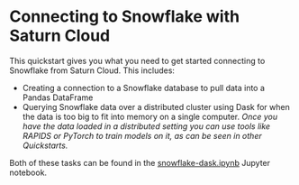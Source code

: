 # Connecting to Snowflake with Saturn Cloud

This quickstart gives you what you need to get started connecting to Snowflake from Saturn Cloud. This includes:

* Creating a connection to a Snowflake database to pull data into a Pandas DataFrame
* Querying Snowflake data over a distributed cluster using Dask for when the data is too big to fit into memory on a single computer. _Once you have the data loaded in a distributed setting you can use tools like RAPIDS or PyTorch to train models on it, as can be seen in other Quickstarts._

Both of these tasks can be found in the [snowflake-dask.ipynb](snowflake-dask.ipynb) Jupyter notebook.